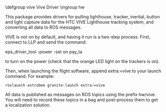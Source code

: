 \defgroup vive Vive Driver
\ingroup hw

This package provides drivers for pulling lighthouse, tracker, inertial, button and light capture data for the HTC VIVE Lighthouse tracking system, and converting all data to ROS messages. 

VIVE is not on by default, and having it run is a two-step process. First, connect to LLP and send the command:


  eps_driver_tool -power -set on pay_ta

to turn on the power (check that the orange LED light on the trackers is on).

Then, when launching the flight software, append extra:=vive to your launch command. For example:

    roslaunch astrobee granite.launch extra:=vive

All data is published as messages on ROS topics using the prefix hw/vive. You will need to record these topics in a bag and post-process them to get a localization solution.